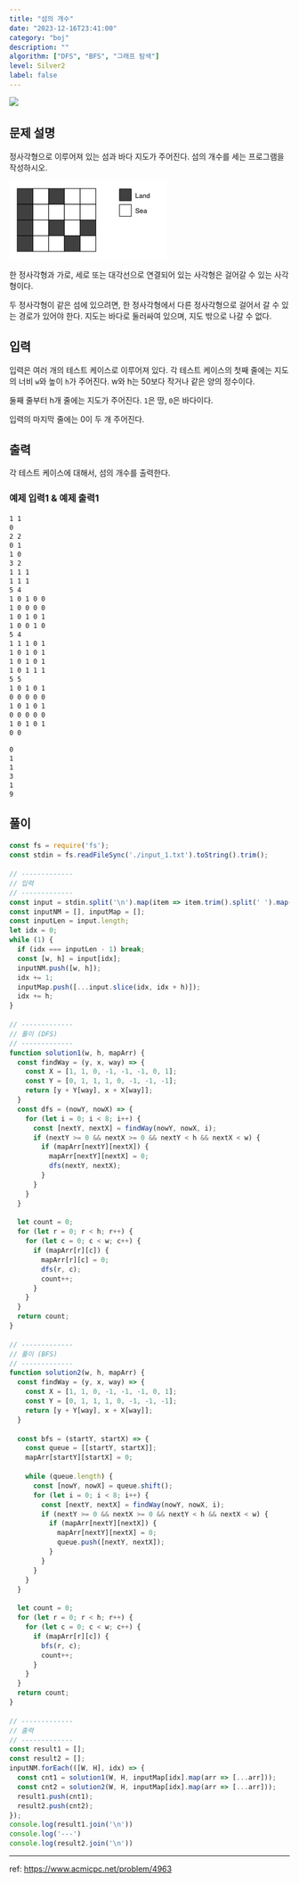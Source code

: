 ```yaml
---
title: "섬의 개수"
date: "2023-12-16T23:41:00"
category: "boj"
description: ""
algorithm: ["DFS", "BFS", "그래프 탐색"]
level: Silver2
label: false
---
```


<img class="left" src="https://d2gd6pc034wcta.cloudfront.net/tier/9.svg" style="width: 20px" />

## 문제 설명

정사각형으로 이루어져 있는 섬과 바다 지도가 주어진다. 섬의 개수를 세는 프로그램을 작성하시오.

<img class="left" src="https://raw.githubusercontent.com/hxxtae/algorithm/main/blog/assets/boj/섬의 개수_1.png" alt="섬의 개수_1" />

한 정사각형과 가로, 세로 또는 대각선으로 연결되어 있는 사각형은 걸어갈 수 있는 사각형이다. 

두 정사각형이 같은 섬에 있으려면, 한 정사각형에서 다른 정사각형으로 걸어서 갈 수 있는 경로가 있어야 한다. 지도는 바다로 둘러싸여 있으며, 지도 밖으로 나갈 수 없다.

## 입력

입력은 여러 개의 테스트 케이스로 이루어져 있다. 각 테스트 케이스의 첫째 줄에는 지도의 너비 `w`와 높이 `h`가 주어진다. w와 h는 50보다 작거나 같은 양의 정수이다.

둘째 줄부터 h개 줄에는 지도가 주어진다. `1`은 땅, `0`은 바다이다.

입력의 마지막 줄에는 0이 두 개 주어진다.

## 출력

각 테스트 케이스에 대해서, 섬의 개수를 출력한다.

### 예제 입력1 & 예제 출력1

```text
1 1
0
2 2
0 1
1 0
3 2
1 1 1
1 1 1
5 4
1 0 1 0 0
1 0 0 0 0
1 0 1 0 1
1 0 0 1 0
5 4
1 1 1 0 1
1 0 1 0 1
1 0 1 0 1
1 0 1 1 1
5 5
1 0 1 0 1
0 0 0 0 0
1 0 1 0 1
0 0 0 0 0
1 0 1 0 1
0 0

```

```text
0
1
1
3
1
9

```

## 풀이

```javascript
const fs = require('fs');
const stdin = fs.readFileSync('./input_1.txt').toString().trim();

// -------------
// 입력
// -------------
const input = stdin.split('\n').map(item => item.trim().split(' ').map(Number));
const inputNM = [], inputMap = [];
const inputLen = input.length;
let idx = 0;
while (1) {
  if (idx === inputLen - 1) break;
  const [w, h] = input[idx];
  inputNM.push([w, h]);
  idx += 1;
  inputMap.push([...input.slice(idx, idx + h)]);
  idx += h;
}

// -------------
// 풀이 (DFS)
// -------------
function solution1(w, h, mapArr) {
  const findWay = (y, x, way) => {
    const X = [1, 1, 0, -1, -1, -1, 0, 1];
    const Y = [0, 1, 1, 1, 0, -1, -1, -1];
    return [y + Y[way], x + X[way]];
  }
  const dfs = (nowY, nowX) => {
    for (let i = 0; i < 8; i++) {
      const [nextY, nextX] = findWay(nowY, nowX, i);
      if (nextY >= 0 && nextX >= 0 && nextY < h && nextX < w) {
        if (mapArr[nextY][nextX]) {
          mapArr[nextY][nextX] = 0;
          dfs(nextY, nextX);
        }
      }
    }
  }

  let count = 0;
  for (let r = 0; r < h; r++) {
    for (let c = 0; c < w; c++) {
      if (mapArr[r][c]) {
        mapArr[r][c] = 0;
        dfs(r, c);
        count++;
      }
    }
  }
  return count;
}

// -------------
// 풀이 (BFS)
// -------------
function solution2(w, h, mapArr) {
  const findWay = (y, x, way) => {
    const X = [1, 1, 0, -1, -1, -1, 0, 1];
    const Y = [0, 1, 1, 1, 0, -1, -1, -1];
    return [y + Y[way], x + X[way]];
  }

  const bfs = (startY, startX) => {
    const queue = [[startY, startX]];
    mapArr[startY][startX] = 0;

    while (queue.length) {
      const [nowY, nowX] = queue.shift();
      for (let i = 0; i < 8; i++) {
        const [nextY, nextX] = findWay(nowY, nowX, i);
        if (nextY >= 0 && nextX >= 0 && nextY < h && nextX < w) {
          if (mapArr[nextY][nextX]) {
            mapArr[nextY][nextX] = 0;
            queue.push([nextY, nextX]);
          }
        }
      }
    }
  }

  let count = 0;
  for (let r = 0; r < h; r++) {
    for (let c = 0; c < w; c++) {
      if (mapArr[r][c]) {
        bfs(r, c);
        count++;
      }
    }
  }
  return count;
}

// -------------
// 출력
// -------------
const result1 = [];
const result2 = [];
inputNM.forEach(([W, H], idx) => {
  const cnt1 = solution1(W, H, inputMap[idx].map(arr => [...arr]));
  const cnt2 = solution2(W, H, inputMap[idx].map(arr => [...arr]));
  result1.push(cnt1);
  result2.push(cnt2);
});
console.log(result1.join('\n'))
console.log('---')
console.log(result2.join('\n'))
```

---

ref: https://www.acmicpc.net/problem/4963